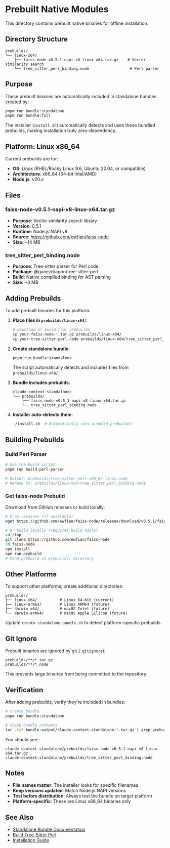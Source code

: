 # Prebuilt Native Modules

This directory contains prebuilt native binaries for offline installation.

## Directory Structure

```
prebuilds/
└── linux-x64/
    ├── faiss-node-v0.5.1-napi-v8-linux-x64.tar.gz    # Vector similarity search
    └── tree_sitter_perl_binding.node                  # Perl parser
```

## Purpose

These prebuilt binaries are automatically included in standalone bundles created by:
```bash
pnpm run bundle:standalone
pnpm run bundle:full
```

The installer (`install.sh`) automatically detects and uses these bundled prebuilds, making installation truly zero-dependency.

## Platform: Linux x86_64

Current prebuilds are for:
- **OS**: Linux (RHEL/Rocky Linux 9.6, Ubuntu 22.04, or compatible)
- **Architecture**: x86_64 (64-bit Intel/AMD)
- **Node.js**: v20.x

## Files

### faiss-node-v0.5.1-napi-v8-linux-x64.tar.gz
- **Purpose**: Vector similarity search library
- **Version**: 0.5.1
- **Runtime**: Node.js NAPI v8
- **Source**: https://github.com/ewfian/faiss-node
- **Size**: ~14 MB

### tree_sitter_perl_binding.node
- **Purpose**: Tree-sitter parser for Perl code
- **Package**: @ganezdragon/tree-sitter-perl
- **Build**: Native compiled binding for AST parsing
- **Size**: ~3 MB

## Adding Prebuilds

To add prebuilt binaries for this platform:

1. **Place files in `prebuilds/linux-x64/`**:
   ```bash
   # Download or build your prebuilds
   cp your-faiss-node-*.tar.gz prebuilds/linux-x64/
   cp your-tree-sitter-perl.node prebuilds/linux-x64/tree_sitter_perl_binding.node
   ```

2. **Create standalone bundle**:
   ```bash
   pnpm run bundle:standalone
   ```
   
   The script automatically detects and includes files from `prebuilds/linux-x64/`.

3. **Bundle includes prebuilds**:
   ```
   claude-context-standalone/
   └── prebuilds/
       ├── faiss-node-v0.5.1-napi-v8-linux-x64.tar.gz
       └── tree_sitter_perl_binding.node
   ```

4. **Installer auto-detects them**:
   ```bash
   ./install.sh  # Automatically uses bundled prebuilds!
   ```

## Building Prebuilds

### Build Perl Parser

```bash
# Use the build script
pnpm run build:perl-parser

# Output: prebuilds/tree-sitter-perl-x86_64-linux.node
# Rename to: prebuilds/linux-x64/tree_sitter_perl_binding.node
```

### Get faiss-node Prebuild

Download from GitHub releases or build locally:
```bash
# From releases (if available)
wget https://github.com/ewfian/faiss-node/releases/download/v0.5.1/faiss-node-v0.5.1-napi-v8-linux-x64.tar.gz

# Or build locally (requires build tools)
cd /tmp
git clone https://github.com/ewfian/faiss-node
cd faiss-node
npm install
npm run prebuild
# Find prebuild in prebuilds/ directory
```

## Other Platforms

To support other platforms, create additional directories:

```
prebuilds/
├── linux-x64/          # Linux 64-bit (current)
├── linux-arm64/        # Linux ARM64 (future)
├── darwin-x64/         # macOS Intel (future)
└── darwin-arm64/       # macOS Apple Silicon (future)
```

Update `create-standalone-bundle.sh` to detect platform-specific prebuilds.

## Git Ignore

Prebuilt binaries are ignored by git (`.gitignore`):
```gitignore
prebuilds/**/*.tar.gz
prebuilds/**/*.node
```

This prevents large binaries from being committed to the repository.

## Verification

After adding prebuilds, verify they're included in bundles:

```bash
# Create bundle
pnpm run bundle:standalone

# Check bundle contents
tar -tzf bundle-output/claude-context-standalone-*.tar.gz | grep prebuilds
```

You should see:
```
claude-context-standalone/prebuilds/faiss-node-v0.5.1-napi-v8-linux-x64.tar.gz
claude-context-standalone/prebuilds/tree_sitter_perl_binding.node
```

## Notes

- **File names matter**: The installer looks for specific filenames
- **Keep versions updated**: Match Node.js NAPI versions
- **Test before distribution**: Always test the bundle on target platform
- **Platform-specific**: These are Linux x86_64 binaries only

## See Also

- [Standalone Bundle Documentation](../docs/STANDALONE_BUNDLE.md)
- [Build Tree-Sitter Perl](../docs/BUILD_TREE_SITTER_PERL.md)
- [Installation Guide](../docs/INSTALL_FOR_YOUR_ENVIRONMENT.md)
